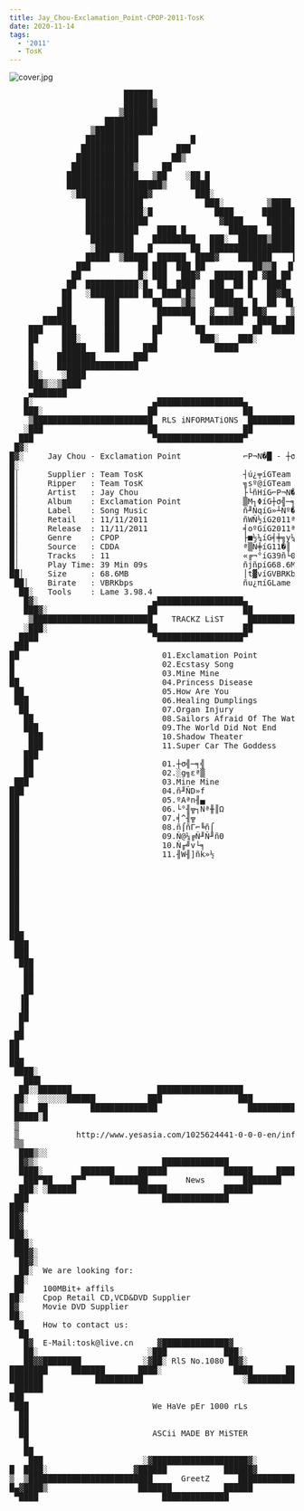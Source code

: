```yaml
---
title: Jay_Chou-Exclamation_Point-CPOP-2011-TosK
date: 2020-11-14
tags: 
  - '2011'
  - TosK
---
```


![cover.jpg](https://goindex.65style.workers.dev/3:/Music/MP3/Jay_Chou-Exclamation_Point-CPOP-2011-TosK/00-jay_chou-exclamation_point-proof-cpop-2011-tosk.jpg)

<retrotxt v-slot>
<pre class="has-text-plain text-1x font-ibm_vga_8x16">
                        ██████                                                  
                        ██████▒                                                 
                       ▒███████                                                 
                    ███████████                                                 
                 ▒████████████                                                  
                ███████████           █                      ███                
               ████████████        ███                       ███▓               
              █████████████       ██▒                         ███               
             █████████████▒     ██                             ██               
            ███████████████   ▒██    ░██ █                     ██               
            ████████████████████▒     ████                     ██               
             ░███████████████▓         ███░                   ▒██               
                ████████████             ███░         ▒████   ███               
                ████████████░█             ████      ███████░ ███                                        
                █████████████               ▓████     ████████████                                       
                ███████████    ████ █         ██████   ███████████              
                 █████████    █████████   ███░  ██████▒███████████              
                 ░████████   █        ██  ███████████████████  ░  █             
                █████  ▒█████  ██████  ████▓    ███████    ▐█▓ █  █             
              ███          ██ ███  ███ ██          ██▒▒█  ▐▌█░   ░██            
             ██            █░ ███   ███▓   ██████ ██ ▓██ ██  ██████             
            ██  ███████████░█  ██  ████   ███  ██ █   ████    ▒█ ░              
           ██   ░██████████ ██  ████ █▒   █████   █   ██▓██   ███               
           ██       ███       ██    ▒█▒    ██████  █  ██  █▌  ███████           
          ███       ███        ████████   ▓   ▒███ ██▓     ▒███ ░▒██████        
       ██████       ███        █      █   ███████   ████  ███        ░█████     
    ███    ███      ███       ██       ██          ██  █████            ░███    
    ██     ███░     ███       █         ███░    ███░                     ░███   
    █      █████    ███     ███            █████                         ░▒██   
    █     ████████        ███                                      ███░   ░██   
    █░    █████████████████                                       ██▒░    ▓██   
    ██░    ░████                                                  ██▓    ▓███   
    ███▒░░▒████                                                   ▒██▓░▒▓███    
    ▄███████                   __________________                   ███████▄        
   █░                        _▄██████████████████▄_                        ░█   
   ███░______________________██                  ██_____________________░░███   
    ▒█████████████████████████  RLS iNFORMATiONS  █████████████████████████▒    
   ░███                      ██                  ██                       ██░       
  ███                         ▀██████████████████▀                         ███  
 █▓░                                                                        ░▓█
█▓░     Jay Chou - Exclamation Point             ⌐P¬N�█ - ┼σ╣─╕╣             ░▓█        
█░                                                                            ░█      
█│      Supplier : Team TosK                     ┤ú¿╤íGTeam TosK              │█     
█│      Ripper   : Team TosK                     ╗sº@íGTeam TosK              │█     
█│      Artist   : Jay Chou                      ├└ñHíG⌐P¬N�█                 │█   
█│      Album    : Exclamation Point             ▒M┐ΦíG┼σ╣─╕╣                 │█        
█│      Label    : Song Music                    ñ╜ÑqíG»┴Ñº�╡╝╓               │█   
█│      Retail   : 11/11/2011                    ñWÑ½íG2011ª~11ñδ11ñΘ         │█   
█│      Release  : 11/11/2011                    ╡oºGíG2011ª~11ñδ11ñΘ         │█               
█│      Genre    : CPOP                          ├■½¼íG╡╪╗y¼yªµ               │█               
█│      Source   : CDDA                          ª▒Ñ╪íG11�║                   │█
█│      Tracks   : 11                            «╔¬°íG39ñ└09¼φ               │█
█│      Play Time: 39 Min 09s                    ñjñpíG68.6MB                 │█
██│     Size     : 68.6MB                        │t▓víGVBRKbps               │██ 
 ██│    Birate   : VBRKbps                       ñu¿πíGLame 3.98.4          │██  
  ██░   Tools    : Lame 3.98.4 __________________                          ░██   
   █▓░                        ▄██████████████████▄                        ░▓█    
   ███▓░_____________________██                  ██_____________________░▓███    
    ▒█████████████████████████    TRACKZ LiST     ████████████████████████▒     
   ░███░                     ██                  ██                      ░██░   
  ████                        ▀██████████████████▀                         ████ 
 ███                                                                        ███ 
██                              01.Exclamation Point                          ██ 
█                               02.Ecstasy Song                                █ 
█                               03.Mine Mine                                   █ 
██                              04.Princess Disease                           ██ 
 ██                             05.How Are You                                █  
 ███                            06.Healing Dumplings                         ██  
  ██                            07.Organ Injury                             ██   
   ██                           08.Sailors Afraid Of The Water              ██   
   ███                          09.The World Did Not End                   ██    
    ███                         10.Shadow Theater                         ███    
    ███                         11.Super Car The Goddess                  ███    
   ███                                                                     ███   
   ██                           01.┼σ╣─╕╣                                   ██   
   ██                           02.░g╗εª▒                                    ██  
 ███                            03.Mine Mine                                 ███ 
███                             04.ñ╜ÑD»f                                     ██ 
██                              05.ºAªn╢▄                                     ██ 
██                              06.└°╢╦┐Nª╫║Ω                                 ██ 
██                              07.╡^╢╦                                       ██ 
██                              08.ñ⌠ñΓ⌐╚ñ⌠                                   ██ 
██                              09.Ñ@¼╔Ñ╜Ñ╜ñΘ                                 ██ 
██                              10.Ñ╓╝v└╕                                     ██ 
██                              11.╢W╢]ñk»½                                   ██ 
██                                                                            ██ 
██                                                                            ██ 
██                                                                            ██ 
██                                                                            ██ 
██                                                                            ██ 
██                                                                            ██ 
██                                                                            ██ 
██                                                                            ██ 
███                                                                          ███
 ███                                                                        ███ 
 ███                                                                        ███  
  ███                                                                       ██  
   ██                                                                      ▐█▌  
   ██                                                                      ▐█▌  
   ██                                                                      ▐█▌  
  ▐█                                                                       ▐█▌  
  ▐█                                                                        ██  
  ██                                                                        ▐██  
  █                                                                          ▐█  
 ██                                                                           ███  
██                                                                             ██  
██                                                                             ██                                         
███                                                                           ███                                         
 ████░                                                                    ░████                                           
   ███▌                        __________________                  ______▐███      
  ██░░███████_____           __██████████████████__           _____███████░░██         
 ██░  ░░░░░░██████___________███                ███___________██████░░░░░░  ░██        
 █▒   ██         ██████████████                   █████████████         ██   ▒█        
 █████░█                                                                █░█████                                                                            
 ▒                                                                            ▒  
 ▒            http://www.yesasia.com/1025624441-0-0-0-en/info.html            ▒                                                                                                                                                     
 ▒▒                                                                          ▒▒
  ███▒░░                        ______________                         ░▒███▒                                                                              
  █▓▒░         _______     _____██████████████_____     _______         ░▒▓█                                                                               
  ████░__    __███████_____██████            ██████_____███████__    __░████                                                                               
   ███▀██____█▀▀     ████████        News        ████████     ▀▀█____██▀███                                                                                
  ███░ ░██████             ██████            ██████             ██████░ ░███                                                                               
 ███                            ██████████████                            ███                                                                              
███░                                                                       ███                                                                             
██▓                                                                         ██                                                                             
██▓                                                                         ██                                                                             
███░                                                                       ███                                                                             
 ███░                                                                     ███                                                                              
 ███▓░                                                                   ▓███          
  ██▓░                                                                   ▓██           
  ██░  We are looking for:                                                ██           
 ██░                                                                       ██          
 ██    100MBit+ affils                                                     ██          
██░    Cpop Retail CD,VCD&amp;DVD Supplier                                      ██         
█▓     Movie DVD Supplier                                                   ▓█         
██░                                                                         ██         
 ██    How to contact us:                                                  ██          
  ██                            ______________                            ██           
   █▓  E-Mail:tosk@live.cn    _▓██████████████▓_                          █            
   ██░ ________              ░███            ███░               _______  ██            
   ██▓▓████████_____       _░▓██░ RlS No.1080 ██▓░_       _____░███████_▓██            
████████     ███████_______████░               ████_______███████▒    ████████                                                     
███████           ██████████                     ░██████████          ████████                                                                                                   
 ██████                                                                ██████                                                                                                    
███                                                                         ███                                                                                                  
 ███                          We HaVe pEr 1000 rLs                         ███                                                                                                   
  ██                                                                      ██                                                                                                      
  ██                                                                      ██                                                                                                      
  ██                          ASCii MADE BY MiSTER                        ██                                                                                                      
   █                                                                      █                                                                                                       
   ██                                                                    ██                                                                                                         
    ███                     ░▓████████████████████▓░                     ███                                                                                                       
█  ████░                  ▓██████            ██████▓                  ░████  █                                                                                                                                                                                           
▒  ▒██████████████████████████      GreetZ      ██████████████████████████▒  ▒█                                                      
█▄▓████▒                   ███████           ██████                    ▒███▓▄█             
 ▀████                          ██████████████                           ████          
                                                                                          <span class="dos-cursor">_</span></pre>
</retrotxt>

<a-player 
    :options="{
        audio: [
          {
            name: '惊叹号',
            artist: '周杰伦',
            url: 'https://goindex.65style.workers.dev/3:/Music/MP3/Jay_Chou-Exclamation_Point-CPOP-2011-TosK/01-jay_chou-exclamation_point-tosk.mp3',
            cover: 'https://goindex.65style.workers.dev/3:/Music/MP3/Jay_Chou-Exclamation_Point-CPOP-2011-TosK/00-jay_chou-exclamation_point-cpop-2011-tosk.m3u',
            theme: '#ebd0c2'
          },
        ]
    }"
/>

<download url="https://mirrorace.org/m/102jp"/>

